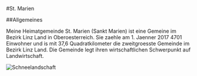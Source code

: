 #St. Marien

##Allgemeines

Meine Heimatgemeinde St. Marien (Sankt Marien) ist eine Gemeine im Bezirk Linz Land in Oberoesterreich.
Sie zaehle am 1. Jaenner 2017 4701 Einwohner und is mit 37,6 Quadratkilometer die zweitgroesste Gemeinde im Bezirk Linz Land.
Die Gemeinde legt ihren wirtschaftlichen Schwerpunkt auf Landwirtschaft.

![Schneelandschaft](https://github.com/Mursch92/CE_UE_WS17_A4-2/blob/master/k01555095/picture.jpg)
